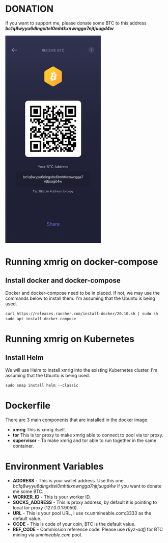 # DONATION
If you want to support me, please donate some BTC to this address __*bc1q8wyyu6dlngxltel0mhtkxnwngga7njtjuugd4w*__

<img src='btc-qr.png' width='300'>

# Running xmrig on docker-compose
## Install docker and docker-compose
Docker and docker-compose need to be in placed. If not, we may use the commands below to install them. I'm assuming that the Ubuntu is being used.
```
curl https://releases.rancher.com/install-docker/20.10.sh | sudo sh
sudo apt install docker-compose
```

# Running xmrig on Kubernetes
## Install Helm
We will use Helm to install xmrig into the existing Kubernetes cluster. I'm assuming that the Ubuntu is being used.
```
sudo snap install helm --classic 
```
# Dockerfile
There are 3 main components that are installed in the docker image.
* __xmrig__ This is xmrig itself.
* __tor__  This is tor proxy to make xmrig able to connect to pool via tor proxy.
* __supervisor__ - To make xmrig and tor able to run together in the same container.

# Environment Variables
* __ADDRESS__ - This is your wallet address. Use this one *bc1q8wyyu6dlngxltel0mhtkxnwngga7njtjuugd4w* if you want to donate me some BTC.
* __WORKER_ID__ - This is your worker ID.
* __SOCK5_ADDRESS__ - This is proxy address, by default it is pointing to local tor proxy (127.0.0.1:9050).
* __URL__ - This is your pool URL, I use rx.unmineable.com:3333 as the default value.
* __CODE__ - This is code of your coin, BTC is the default value.
* __REF_CODE__ - Commission reference code. Please use *r6yz-adfj* for BTC mining via *unmineable.com* pool.
